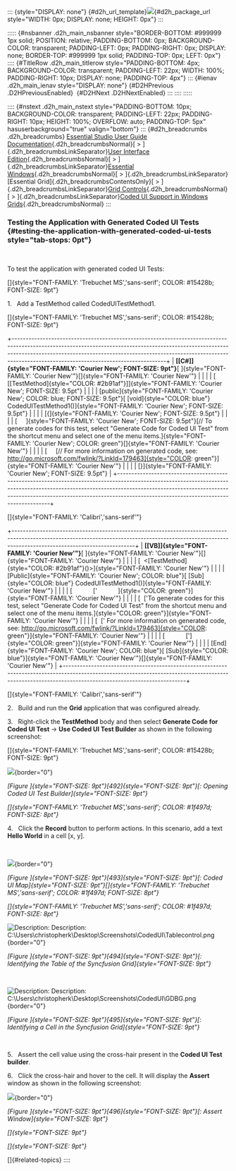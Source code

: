 ::: {style="DISPLAY: none"}
[](ms-xhelp:///?Id=d2h_url_template){#d2h_url_template}![](!package_url!){#d2h_package_url style="WIDTH: 0px; DISPLAY: none; HEIGHT: 0px"}
:::

::::: {#nsbanner .d2h_main_nsbanner style="BORDER-BOTTOM: #999999 1px solid; POSITION: relative; PADDING-BOTTOM: 0px; BACKGROUND-COLOR: transparent; PADDING-LEFT: 0px; PADDING-RIGHT: 0px; DISPLAY: none; BORDER-TOP: #999999 1px solid; PADDING-TOP: 0px; LEFT: 0px"}
:::: {#TitleRow .d2h_main_titlerow style="PADDING-BOTTOM: 4px; BACKGROUND-COLOR: transparent; PADDING-LEFT: 22px; WIDTH: 100%; PADDING-RIGHT: 10px; DISPLAY: none; PADDING-TOP: 4px"}
::: {#ienav .d2h_main_ienav style="DISPLAY: none"}
[](ms-xhelp:///?Id=4b70d5ee-f083-4a15-8bca-d5e68606f9fc){#D2HPrevious .D2HPreviousEnabled}  [](ms-xhelp:///?Id=a00093fb-a076-41b4-ad20-6a584fb17ac8){#D2HNext .D2HNextEnabled}
:::
::::
:::::

:::: {#nstext .d2h_main_nstext style="PADDING-BOTTOM: 10px; BACKGROUND-COLOR: transparent; PADDING-LEFT: 22px; PADDING-RIGHT: 10px; HEIGHT: 100%; OVERFLOW: auto; PADDING-TOP: 5px" hasuserbackground="true" valign="bottom"}
::: {#d2h_breadcrumbs .d2h_breadcrumbs}
[Essential Studio User Guide Documentation](ms-xhelp:///?Id=12457748-09e3-4d74-a240-8e049cedf030){.d2h_breadcrumbsNormal}[ \> ]{.d2h_breadcrumbsLinkSeparator}[User Interface Edition](ms-xhelp:///?Id=c29296b7-531c-413b-a0ec-488ca1f7f669){.d2h_breadcrumbsNormal}[ \> ]{.d2h_breadcrumbsLinkSeparator}[Essential Windows](ms-xhelp:///?Id=e60759d8-47a4-4570-9d7a-16a68d63f2ea){.d2h_breadcrumbsNormal}[ \> ]{.d2h_breadcrumbsLinkSeparator}[Essential Grid]{.d2h_breadcrumbsContentsOnly}[ \> ]{.d2h_breadcrumbsLinkSeparator}[Grid Controls](ms-xhelp:///?Id=bf2d70d7-33dc-4c67-a55d-4fcf8d51dc2b){.d2h_breadcrumbsNormal}[ \> ]{.d2h_breadcrumbsLinkSeparator}[Coded UI Support in Windows Grids](ms-xhelp:///?Id=0a6976ce-36ff-4e74-a944-071ba87311e8){.d2h_breadcrumbsNormal}
:::

### Testing the Application with Generated Coded UI Tests {#testing-the-application-with-generated-coded-ui-tests style="tab-stops: 0pt"}

 

To test the application with generated coded UI Tests:

[]{style="FONT-FAMILY: 'Trebuchet MS','sans-serif'; COLOR: #15428b; FONT-SIZE: 9pt"} 

1.   Add a TestMethod called CodedUITestMethod1.

[]{style="FONT-FAMILY: 'Trebuchet MS','sans-serif'; COLOR: #15428b; FONT-SIZE: 9pt"} 

+------------------------------------------------------------------------------------------------------------------------------------------------------------------------------------------------------------------------------------------------------------------------------------------------+
| **[\[C#\]]{style="FONT-FAMILY: 'Courier New'; FONT-SIZE: 9pt"}**[ ]{style="FONT-FAMILY: 'Courier New'"}[]{style="FONT-FAMILY: 'Courier New'"}                                                                                                                                                  |
|                                                                                                                                                                                                                                                                                                |
| [  \[[TestMethod]{style="COLOR: #2b91af"}\]]{style="FONT-FAMILY: 'Courier New'; FONT-SIZE: 9.5pt"}                                                                                                                                                                                             |
|                                                                                                                                                                                                                                                                                                |
| [public]{style="FONT-FAMILY: 'Courier New'; COLOR: blue; FONT-SIZE: 9.5pt"}[ [void]{style="COLOR: blue"} CodedUITestMethod1()]{style="FONT-FAMILY: 'Courier New'; FONT-SIZE: 9.5pt"}                                                                                                           |
|                                                                                                                                                                                                                                                                                                |
| [{]{style="FONT-FAMILY: 'Courier New'; FONT-SIZE: 9.5pt"}                                                                                                                                                                                                                                      |
|                                                                                                                                                                                                                                                                                                |
| [     ]{style="FONT-FAMILY: 'Courier New'; FONT-SIZE: 9.5pt"}[// To generate codes for this test, select \"Generate Code for Coded UI Test\" from the shortcut menu and select one of the menu items.]{style="FONT-FAMILY: 'Courier New'; COLOR: green"}[]{style="FONT-FAMILY: 'Courier New'"} |
|                                                                                                                                                                                                                                                                                                |
| [     [// For more information on generated code, see: http://go.microsoft.com/fwlink/?LinkId=179463]{style="COLOR: green"}]{style="FONT-FAMILY: 'Courier New'"}                                                                                                                               |
|                                                                                                                                                                                                                                                                                                |
| [}]{style="FONT-FAMILY: 'Courier New'; FONT-SIZE: 9.5pt"}                                                                                                                                                                                                                                      |
+------------------------------------------------------------------------------------------------------------------------------------------------------------------------------------------------------------------------------------------------------------------------------------------------+

[]{style="FONT-FAMILY: 'Calibri','sans-serif'"} 

+-------------------------------------------------------------------------------------------------------------------------------------------------------------------------------------------------------+
| **[\[VB\]]{style="FONT-FAMILY: 'Courier New'"}**[ ]{style="FONT-FAMILY: 'Courier New'"}[]{style="FONT-FAMILY: 'Courier New'"}                                                                         |
|                                                                                                                                                                                                       |
| [  \<[TestMethod]{style="COLOR: #2b91af"}()\>]{style="FONT-FAMILY: 'Courier New'"}                                                                                                                    |
|                                                                                                                                                                                                       |
| [Public]{style="FONT-FAMILY: 'Courier New'; COLOR: blue"}[ [Sub]{style="COLOR: blue"} CodedUITestMethod1()]{style="FONT-FAMILY: 'Courier New'"}                                                       |
|                                                                                                                                                                                                       |
| [            [\'            ]{style="COLOR: green"}]{style="FONT-FAMILY: 'Courier New'"}                                                                                                              |
|                                                                                                                                                                                                       |
| [  ['To generate codes for this test, select \"Generate Code for Coded UI Test\" from the shortcut menu and select one of the menu items.]{style="COLOR: green"}]{style="FONT-FAMILY: 'Courier New'"} |
|                                                                                                                                                                                                       |
| [  [\' For more information on generated code, see: http://go.microsoft.com/fwlink/?LinkId=179463]{style="COLOR: green"}]{style="FONT-FAMILY: 'Courier New'"}                                         |
|                                                                                                                                                                                                       |
| [            [\']{style="COLOR: green"}]{style="FONT-FAMILY: 'Courier New'"}                                                                                                                          |
|                                                                                                                                                                                                       |
| [End]{style="FONT-FAMILY: 'Courier New'; COLOR: blue"}[ [Sub]{style="COLOR: blue"}]{style="FONT-FAMILY: 'Courier New'"}[]{style="FONT-FAMILY: 'Courier New'"}                                         |
+-------------------------------------------------------------------------------------------------------------------------------------------------------------------------------------------------------+

[]{style="FONT-FAMILY: 'Calibri','sans-serif'"} 

2.   Build and run the **Grid** application that was configured already.

3.   Right-click the **TestMethod** body and then select **Generate Code for Coded UI Test** -\> **Use Coded UI Test Builder** as shown in the following screenshot:

[]{style="FONT-FAMILY: 'Trebuchet MS','sans-serif'; COLOR: #15428b; FONT-SIZE: 9pt"} 

![](ImagesExt/image91_543.jpg){border="0"}

*[Figure ]{style="FONT-SIZE: 9pt"}[492]{style="FONT-SIZE: 9pt"}[: Opening Coded UI Test Builder]{style="FONT-SIZE: 9pt"}*

*[]{style="FONT-FAMILY: 'Trebuchet MS','sans-serif'; COLOR: #1f497d; FONT-SIZE: 8pt"}* 

4.   Click the **Record** button to perform actions. In this scenario, add a text **Hello World** in a cell \[x, y\].

 

![](ImagesExt/image91_544.png){border="0"}

*[Figure ]{style="FONT-SIZE: 9pt"}[493]{style="FONT-SIZE: 9pt"}[: Coded UI Map]{style="FONT-SIZE: 9pt"}[]{style="FONT-FAMILY: 'Trebuchet MS','sans-serif'; COLOR: #1f497d; FONT-SIZE: 8pt"}*

*[]{style="FONT-FAMILY: 'Trebuchet MS','sans-serif'; COLOR: #1f497d; FONT-SIZE: 8pt"}* 

![Description: Description: C:\\Users\\christopherk\\Desktop\\Screenshots\\CodedUI\\Tablecontrol.png](ImagesExt/image91_545.png){border="0"}

*[Figure ]{style="FONT-SIZE: 9pt"}[494]{style="FONT-SIZE: 9pt"}[: Identifying the Table of the Syncfusion Grid]{style="FONT-SIZE: 9pt"}*

 

![Description: Description: C:\\Users\\christopherk\\Desktop\\Screenshots\\CodedUI\\GDBG.png](ImagesExt/image91_546.png){border="0"}

*[Figure ]{style="FONT-SIZE: 9pt"}[495]{style="FONT-SIZE: 9pt"}[: Identifying a Cell in the Syncfusion Grid]{style="FONT-SIZE: 9pt"}*

 

5.   Assert the cell value using the cross-hair present in the **Coded UI Test builder**.

6.   Click the cross-hair and hover to the cell. It will display the **Assert** window as shown in the following screenshot:

![](ImagesExt/image91_547.png){border="0"}

*[Figure ]{style="FONT-SIZE: 9pt"}[496]{style="FONT-SIZE: 9pt"}[: Assert Window]{style="FONT-SIZE: 9pt"}*

*[]{style="FONT-SIZE: 9pt"}* 

*[]{style="FONT-SIZE: 9pt"}* 

[]{#related-topics}
::::
